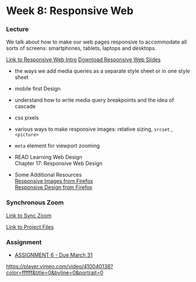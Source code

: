 # Week 8: Responsive Web

### Lecture

We talk about how to make our web pages responsive to accommodate all sorts of screens: smartphones, tablets, laptops and desktops.

[Link to Responsive Web Intro](https://nyu.zoom.us/rec/play/ZRT-h2LMWovgLr71xkgEoS7HAF0MTaGyPzHdOUDBgxjtuDZ4ShMYXaXwpJAwP_AI4xBjyasr5118EA8q.f435hus84RXsS-fP)
[Download Responsive Web Slides](https://onetimeuser.github.io/intro-web-comp-principles/week-8/Week-8.pdf)

- the ways we add media queries as a separate style sheet or in one style sheet
- mobile first Design
- understand how to write media query breakpoints and the idea of cascade
- css pixels
- various ways to make responsive images: relative sizing, `srcset` , `<picture>`
- `meta` element for viewport zooming


- READ Learning Web Design\
    Chapter 17: Responsive Web Design

- Some Additional Resources\
    [Responsive Images from Firefox](https://developer.mozilla.org/en-US/docs/Learn/HTML/Multimedia_and_embedding/Responsive_images)\
    [Responsive Design from Firefox](https://developer.mozilla.org/en-US/docs/Learn/CSS/CSS_layout/Responsive_Design)

### Synchronous Zoom

[Link to Sync Zoom](https://nyu.zoom.us/rec/play/euSXubr7bBvDFBQZJ8_imLg_qfZRhPtCU5qvLf8Wef0qAs9psJgAa5BzQXv0hlN-6QVXgDVdBTjHuOJw.6WIWBOfe6h3d_sQ9)

[Link to Project Files](https://onetimeuser.github.io/intro-web-comp-principles/week-8/week-8-proj.zip)

### Assignment

- [ASSIGNMENT 6 - Due March 31](/assignments/assignment-6/)

https://player.vimeo.com/video/410040136?color=ffffff&title=0&byline=0&portrait=0
